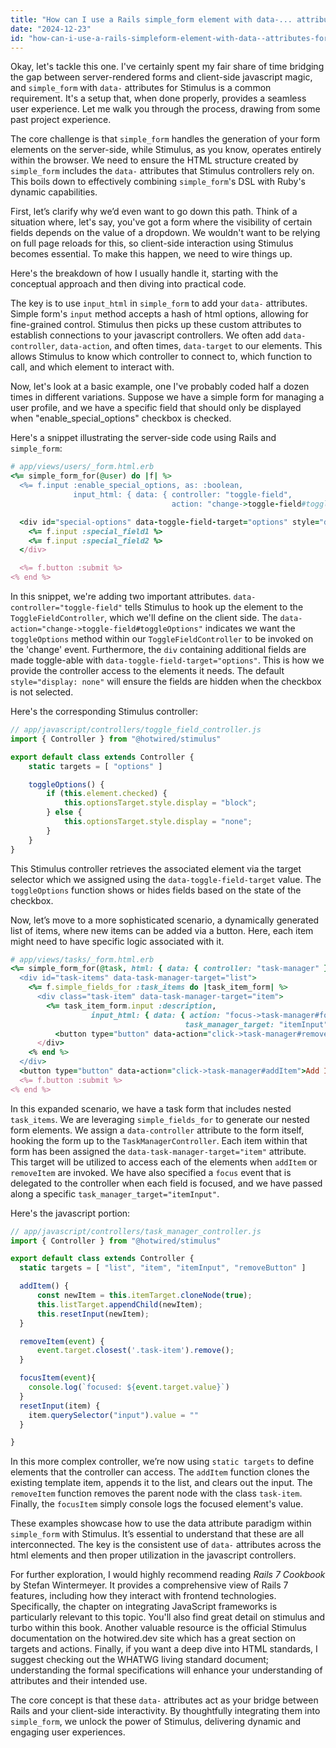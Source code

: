 ```yaml
---
title: "How can I use a Rails simple_form element with data-... attributes for Stimulus?"
date: "2024-12-23"
id: "how-can-i-use-a-rails-simpleform-element-with-data--attributes-for-stimulus"
---
```


Okay, let's tackle this one. I've certainly spent my fair share of time bridging the gap between server-rendered forms and client-side javascript magic, and `simple_form` with `data-` attributes for Stimulus is a common requirement. It's a setup that, when done properly, provides a seamless user experience. Let me walk you through the process, drawing from some past project experience.

The core challenge is that `simple_form` handles the generation of your form elements on the server-side, while Stimulus, as you know, operates entirely within the browser. We need to ensure the HTML structure created by `simple_form` includes the `data-` attributes that Stimulus controllers rely on. This boils down to effectively combining `simple_form`'s DSL with Ruby's dynamic capabilities.

First, let’s clarify why we’d even want to go down this path. Think of a situation where, let's say, you've got a form where the visibility of certain fields depends on the value of a dropdown. We wouldn't want to be relying on full page reloads for this, so client-side interaction using Stimulus becomes essential. To make this happen, we need to wire things up.

Here's the breakdown of how I usually handle it, starting with the conceptual approach and then diving into practical code.

The key is to use `input_html` in `simple_form` to add your `data-` attributes. Simple form's `input` method accepts a hash of html options, allowing for fine-grained control. Stimulus then picks up these custom attributes to establish connections to your javascript controllers. We often add `data-controller`, `data-action`, and often times, `data-target` to our elements. This allows Stimulus to know which controller to connect to, which function to call, and which element to interact with.

Now, let's look at a basic example, one I've probably coded half a dozen times in different variations. Suppose we have a simple form for managing a user profile, and we have a specific field that should only be displayed when "enable_special_options" checkbox is checked.

Here's a snippet illustrating the server-side code using Rails and `simple_form`:

```ruby
# app/views/users/_form.html.erb
<%= simple_form_for(@user) do |f| %>
  <%= f.input :enable_special_options, as: :boolean,
              input_html: { data: { controller: "toggle-field",
                                    action: "change->toggle-field#toggleOptions" } } %>

  <div id="special-options" data-toggle-field-target="options" style="display: none">
    <%= f.input :special_field1 %>
    <%= f.input :special_field2 %>
  </div>

  <%= f.button :submit %>
<% end %>
```

In this snippet, we're adding two important attributes. `data-controller="toggle-field"` tells Stimulus to hook up the element to the `ToggleFieldController`, which we'll define on the client side. The `data-action="change->toggle-field#toggleOptions"` indicates we want the `toggleOptions` method within our `ToggleFieldController` to be invoked on the 'change' event. Furthermore, the `div` containing additional fields are made toggle-able with `data-toggle-field-target="options"`. This is how we provide the controller access to the elements it needs. The default `style="display: none"` will ensure the fields are hidden when the checkbox is not selected.

Here's the corresponding Stimulus controller:

```javascript
// app/javascript/controllers/toggle_field_controller.js
import { Controller } from "@hotwired/stimulus"

export default class extends Controller {
    static targets = [ "options" ]

    toggleOptions() {
        if (this.element.checked) {
            this.optionsTarget.style.display = "block";
        } else {
            this.optionsTarget.style.display = "none";
        }
    }
}
```

This Stimulus controller retrieves the associated element via the target selector which we assigned using the `data-toggle-field-target` value. The `toggleOptions` function shows or hides fields based on the state of the checkbox.

Now, let’s move to a more sophisticated scenario, a dynamically generated list of items, where new items can be added via a button. Here, each item might need to have specific logic associated with it.

```ruby
# app/views/tasks/_form.html.erb
<%= simple_form_for(@task, html: { data: { controller: "task-manager" } }) do |f| %>
  <div id="task-items" data-task-manager-target="list">
    <%= f.simple_fields_for :task_items do |task_item_form| %>
      <div class="task-item" data-task-manager-target="item">
        <%= task_item_form.input :description,
                  input_html: { data: { action: "focus->task-manager#focusItem",
                                       task_manager_target: "itemInput" }}%>
          <button type="button" data-action="click->task-manager#removeItem" data-task-manager-target="removeButton">Remove</button>
      </div>
    <% end %>
  </div>
  <button type="button" data-action="click->task-manager#addItem">Add Item</button>
  <%= f.button :submit %>
<% end %>
```

In this expanded scenario, we have a task form that includes nested `task_items`. We are leveraging `simple_fields_for` to generate our nested form elements. We assign a `data-controller` attribute to the form itself, hooking the form up to the `TaskManagerController`. Each item within that form has been assigned the `data-task-manager-target="item"` attribute. This target will be utilized to access each of the elements when `addItem` or `removeItem` are invoked. We have also specified a `focus` event that is delegated to the controller when each field is focused, and we have passed along a specific `task_manager_target="itemInput"`.

Here's the javascript portion:

```javascript
// app/javascript/controllers/task_manager_controller.js
import { Controller } from "@hotwired/stimulus"

export default class extends Controller {
  static targets = [ "list", "item", "itemInput", "removeButton" ]

  addItem() {
      const newItem = this.itemTarget.cloneNode(true);
      this.listTarget.appendChild(newItem);
      this.resetInput(newItem);
  }

  removeItem(event) {
      event.target.closest('.task-item').remove();
  }

  focusItem(event){
    console.log(`focused: ${event.target.value}`)
  }
  resetInput(item) {
    item.querySelector("input").value = ""
  }

}
```

In this more complex controller, we’re now using `static targets` to define elements that the controller can access. The `addItem` function clones the existing template item, appends it to the list, and clears out the input. The `removeItem` function removes the parent node with the class `task-item`. Finally, the `focusItem` simply console logs the focused element's value.

These examples showcase how to use the data attribute paradigm within `simple_form` with Stimulus. It’s essential to understand that these are all interconnected. The key is the consistent use of `data-` attributes across the html elements and then proper utilization in the javascript controllers.

For further exploration, I would highly recommend reading *Rails 7 Cookbook* by Stefan Wintermeyer. It provides a comprehensive view of Rails 7 features, including how they interact with frontend technologies. Specifically, the chapter on integrating JavaScript frameworks is particularly relevant to this topic. You'll also find great detail on stimulus and turbo within this book. Another valuable resource is the official Stimulus documentation on the hotwired.dev site which has a great section on targets and actions. Finally, if you want a deep dive into HTML standards, I suggest checking out the WHATWG living standard document; understanding the formal specifications will enhance your understanding of attributes and their intended use.

The core concept is that these `data-` attributes act as your bridge between Rails and your client-side interactivity. By thoughtfully integrating them into `simple_form`, we unlock the power of Stimulus, delivering dynamic and engaging user experiences.
